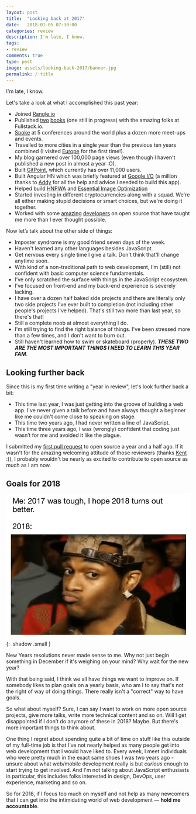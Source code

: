 ```yaml
---
layout: post
title:  "Looking back at 2017"
date:   2018-01-05 07:30:00
categories: review
description: I'm late, I know.
tags:
- review
comments: true
type: post
image: assets/looking-back-2017/banner.jpg
permalink: /:title
---
```

I'm late, I know.

Let's take a look at what I accomplished this past year:

* Joined [Rangle.io](https://www.instagram.com/p/BdYR9ySh7JA/?taken-by=houssein_dj)
* Published [two](https://www.ng-book.com/modern-ng1/) [books](https://www.fullstackreact.com/react-native/) (one still in progress) with the amazing folks at Fullstack.io.
* [Spoke](https://www.youtube.com/watch?v=CTTL5_G2U9U) at 5 conferences around the world plus a dozen more meet-ups and events.
* Travelled to more cities in a single year than the previous ten years combined (I visited [Europe](https://www.instagram.com/p/BYk-3nNhcWE/?taken-by=houssein_dj) for the first time!).
* My blog garnered over 100,000 page views (even though I haven't published a new post in almost a year :O).
* Built [GitPoint](https://gitpoint.co/), which currently has over 11,000 users.
* Built Angular HN which was briefly featured at [Google I/O](https://www.youtube.com/watch?v=aCMbSyngXB4&feature=youtu.be&t=2230) (a million thanks to [Addy](https://twitter.com/addyosmani) for all the help and advice I needed to build this app).
* Helped build [HNPWA](https://hnpwa.com/) and [Essential Image Optimization](https://images.guide/)
* Started investing in different cryptocurrencies along with a squad. We're all either making stupid decisions or smart choices, but we're doing it together.
* Worked with some [amazing](https://github.com/tastejs/hacker-news-pwas/graphs/contributors) [developers](https://github.com/gitpoint/git-point/graphs/contributors) on open source that have taught me more than I ever thought possible.

Now let’s talk about the other side of things:

* Imposter syndrome is my good friend seven days of the week.
* Haven't learned any other languages besides JavaScript.
* Get nervous every single time I give a talk. Don't think that'll change anytime soon.
* With kind of a non-traditional path to web development, I‘m (still) not confident with basic computer science fundamentals.
* I’ve only scratched the surface with things in the JavaScript ecosystem.
* I’ve focused on front-end and my back-end experience is severely lacking.
* I have over a dozen half baked side projects and there are literally only two side projects I've ever built to completion (not including other people's projects I've helped). That's still two more than last year, so there's that!
* Still a complete noob at almost everything I do.
* I'm still trying to find the right balance of things. I've been stressed more than a few times, and I don't want to burn out.
* Still haven't learned how to swim or skateboard (properly). ***THESE TWO ARE THE MOST IMPORTANT THINGS I NEED TO LEARN THIS YEAR FAM***.

## Looking further back

Since this is my first time writing a "year in review", let's look further back a bit:

* This time last year, I was just getting into the groove of building a web app. I've never given a talk before and have always thought a beginner like me couldn't come close to speaking on stage.
* This time two years ago, I had never written a line of JavaScript. 
* This time three years ago, I was (wrongly) confident that coding just wasn’t for me and avoided it like the plague.

I submitted my [first pull request](https://github.com/javascriptair/site/pull/128) to open source a year and a half ago. If it wasn't for the amazing welcoming attitude of those reviewers (thanks [Kent](https://twitter.com/kentcdodds) :)), I probably wouldn't be nearly as excited to contribute to open source as much as I am now.

## Goals for 2018

![2017 to 2018](assets/looking-back-2017/2017-was-tough.png "2017 to 2018"){: .shadow .small }

New Years resolutions never made sense to me. Why not just begin something in December if it's weighing on your mind? Why wait for the new year?

With that being said, I think we all have things we want to improve on. If somebody likes to plan goals on a yearly basis, who am I to say that's not the right of way of doing things. There really isn't a "correct" way to have goals.

So what about myself? Sure, I can say I want to work on more open source projects, give more talks, write more technical content and so on. Will I get disappointed if I don’t do anymore of these in 2018? Maybe. But there's more important things to think about.

One thing I regret about spending quite a bit of time on stuff like this outside of my full-time job is that I’ve not nearly helped as many people get into web development that I would have liked to. Every week, I meet individuals who were pretty much in the exact same shoes I was two years ago - unsure about what web/mobile development really is but *curious* enough to start trying to get involved. And I'm not talking about JavaScript enthusiasts in particular, this includes folks interested in design, DevOps, user experience, marketing and so on.

So for 2018, if I focus too much on myself and not help as many newcomers that I can get into the intimidating world of web development — **hold me accountable**.
